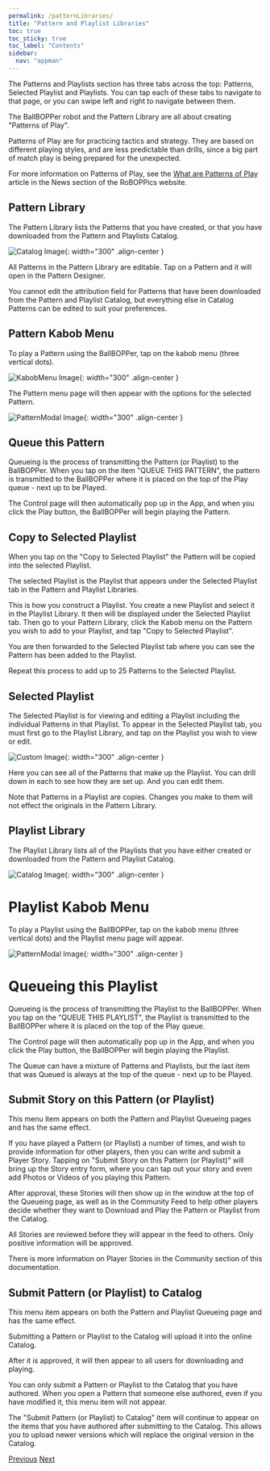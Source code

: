 ```yaml
---
permalink: /patternLibraries/
title: "Pattern and Playlist Libraries"
toc: true
toc_sticky: true
toc_label: "Contents"
sidebar:
  nav: "appman"
---
```


The Patterns and Playlists section has three tabs across the top: Patterns, Selected Playlist and Playlists. You can tap each of these tabs to navigate to that page, or you can swipe left and right to navigate between them.

The BallBOPPer robot and the Pattern Library are all about creating "Patterns of Play".

Patterns of Play are for practicing tactics and strategy. They are based on different playing styles, and are less predictable than drills, since a big part of match play is being prepared for the unexpected.

For more information on Patterns of Play, see the <a href="https://roboppics.com/blogs/news">What are Patterns of Play</a> article in the News section of the RoBOPPics website.

## Pattern Library
The Pattern Library lists the Patterns that you have created, or that you have downloaded from the Pattern and Playlists Catalog. 

![Catalog Image](../assets/images/PatternLibrary_500.jpg){: width="300" .align-center } 

All Patterns in the Pattern Library are editable. Tap on a Pattern and it will open in the Pattern Designer. 

You cannot edit the attribution field for Patterns that have been downloaded from the Pattern and Playlist Catalog, but everything else in Catalog Patterns can be edited to suit your preferences.

## Pattern Kabob Menu

To play a Pattern using the BallBOPPer, tap on the kabob menu (three vertical dots).

![KabobMenu Image](../assets/images/KabobMenu001_500.jpg){: width="300" .align-center } 

The Pattern menu page will then appear with the options for the selected Pattern.

![PatternModal Image](../assets/images/PatternModal005_500.jpg){: width="300" .align-center } 

## Queue this Pattern

Queueing is the process of transmitting the Pattern (or Playlist) to the BallBOPPer. When you tap on the item "QUEUE THIS PATTERN", the pattern is transmitted to the BallBOPPer where it is placed on the top of the Play queue - next up to be Played.

The Control page will then automatically pop up in the App, and when you click the Play button, the BallBOPPer will begin playing the Pattern.

## Copy to Selected Playlist

When you tap on the "Copy to Selected Playlist" the Pattern will be copied into the selected Playlist.

The selected Playlist is the Playlist that appears under the Selected Playlist tab in the Pattern and Playlist Libraries.

This is how you construct a Playlist. You create a new Playlist and select it in the Playlist Library. It then will be displayed under the Selected Playlist tab. Then go to your Pattern Library, click the Kabob menu on the Pattern you wish to add to your Playlist, and tap "Copy to Selected Playlist". 

You are then forwarded to the Selected Playlist tab where you can see the Pattern has been added to the Playlist. 

Repeat this process to add up to 25 Patterns to the Selected Playlist.

## Selected Playlist

The Selected Playlist is for viewing and editing a Playlist including the individual Patterns in that Playlist. To appear in the Selected Playlist tab, you must first go to the Playlist Library, and tap on the Playlist you wish to view or edit.

![Custom Image](../assets/images/SelectedPatternScreen_500.png){: width="300" .align-center } 

Here you can see all of the Patterns that make up the Playlist. You can drill down in each to see how they are set up. And you can edit them. 

Note that Patterns in a Playlist are copies. Changes you make to them will not effect the originals in the Pattern Library.

## Playlist Library
The Playlist Library lists all of the Playlists that you have either created or downloaded from the Pattern and Playlist Catalog.

![Catalog Image](../assets/images/PlaylistLibrary_500.jpg){: width="300" .align-center } 

# Playlist Kabob Menu

To play a Playlist using the BallBOPPer, tap on the kabob menu (three vertical dots) and the Playlist menu page will appear. 

![PatternModal Image](../assets/images/PlaylistModal005_500.jpg){: width="300" .align-center }

# Queueing this Playlist

Queueing is the process of transmitting the Playlist to the BallBOPPer. When you tap on the "QUEUE THIS PLAYLIST", the Playlist is transmitted to the BallBOPPer where it is placed on the top of the Play queue.  

The Control page will then automatically pop up in the App, and when you click the Play button, the BallBOPPer will begin playing the Playlist.

The Queue can have a mixture of Patterns and Playlists, but the last item that was Queued is always at the top of the queue - next up to be Played. 

## Submit Story on this Pattern (or Playlist)

This menu item appears on both the Pattern and Playlist Queueing pages and has the same effect.

If you have played a Pattern (or Playlist) a number of times, and wish to provide information for other players, then you can write and submit a Player Story. Tapping on "Submit Story on this Pattern (or Playlist)" will bring up the Story entry form, where you can tap out your story and even add Photos or Videos of you playing this Pattern. 

After approval, these Stories will then show up in the window at the top of the Queueing page, as well as in the Community Feed to help other players decide whether they want to Download and Play the Pattern or Playlist from the Catalog.

All Stories are reviewed before they will appear in the feed to others. Only positive information will be approved.

There is more information on Player Stories in the Community section of this documentation.

## Submit Pattern (or Playlist) to Catalog

This menu item appears on both the Pattern and Playlist Queueing page and has the same effect.

Submitting a Pattern or Playlist to the Catalog will upload it into the online Catalog. 

After it is approved, it will then appear to all users for downloading and playing.

You can only submit a Pattern or Playlist to the Catalog that you have authored. When you open a Pattern that someone else authored, even if you have modified it, this menu item will not appear. 

The "Submit Pattern (or Playlist) to Catalog" item will continue to appear on the items that you have authored after submitting to the Catalog. This allows you to upload newer versions which will replace the original version in the Catalog.

  <nav class="pagination">
      <a href="/BallBOPPer/appmanconnect/" class="pagination--pager" title="Login">Previous</a>
      <a href="/BallBOPPer/patternDesigner/" class="pagination--pager" title="Pattern Designer">Next</a> 
  </nav>

